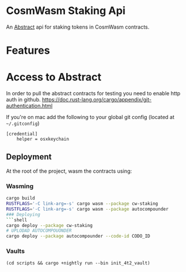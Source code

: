 # CosmWasm Staking Api
An [Abstract](https://abstract.money) api for staking tokens in CosmWasm contracts.

# Features


# Access to Abstract

In order to pull the abstract contracts for testing you need to enable http auth in github. 
https://doc.rust-lang.org/cargo/appendix/git-authentication.html

If you're on mac add the following to your global git config (located at `~/.gitconfig`)

```none
[credential]
    helper = osxkeychain
```

## Deployment
At the root of the project, wasm the contracts using:
### Wasming
```bash
cargo build
RUSTFLAGS='-C link-arg=-s' cargo wasm --package cw-staking
RUSTFLAGS='-C link-arg=-s' cargo wasm --package autocompounder
### Deploying
```shell
cargo deploy --package cw-staking
# UPLODAD AUTOCOMPOUONDER
cargo deploy --package autocompounder --code-id CODO_ID
```

### Vaults
```shell
(cd scripts && cargo +nightly run --bin init_4t2_vault)
```
